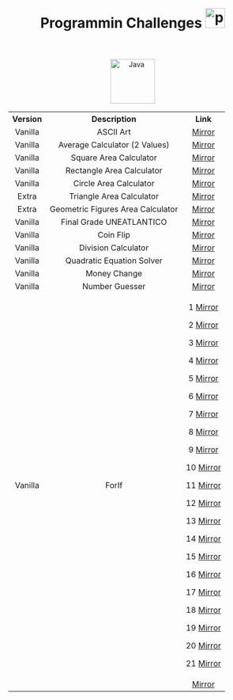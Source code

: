 <header>
  <h1 align="center" style="margin: 0;">
    Programmin Challenges
    <img width="40px" alt="programmer" src="https://cdn-icons-png.flaticon.com/512/6062/6062646.png"/>
  </h1>
</header>

<body>

  <div align="center"><img width="90px" alt="Java" src="https://custom-icon-badges.demolab.com/badge/Java-007396.svg?logo=java&logoColor=white"/>
  
  <br>

  <table align="center">
    <tr>  
      <th style="text-align: center;">Version</td>
      <th style="text-align: center;">Description</td>
      <th style="text-align: center;">Link</td>
    </tr>
    <tr>  
      <td style="text-align: center;">Vanilla</td>
      <td style="text-align: center;">ASCII Art</td>
      <td style="text-align: center;"><a href="https://github.com/AndrextA/prg1-22-23/blob/main/retos/entregas/andr%C3%A9sAlarc%C3%B3n/ASCIIArt/src/ArtASCII.java" target="_blank">Mirror</a></td>
    </tr>
    <tr>  
      <td style="text-align: center;">Vanilla</td>
      <td style="text-align: center;">Average Calculator (2 Values)</td>
      <td style="text-align: center;"><a href="https://github.com/AndrextA/prg1-22-23/blob/main/retos/entregas/andr%C3%A9sAlarc%C3%B3n/AverageCalculator/src/AverageCalculator.java" target="_blank">Mirror</a></td>
    </tr>
    <tr>  
      <td style="text-align: center;">Vanilla</td>
      <td style="text-align: center;">Square Area Calculator</td>
      <td style="text-align: center;"><a href="https://github.com/AndrextA/prg1-22-23/blob/main/retos/entregas/andr%C3%A9sAlarc%C3%B3n/AreaCalculator/src/AreaSquare.java" target="_blank">Mirror</a></td>
    </tr>
    <tr>  
      <td style="text-align: center;">Vanilla</td>
      <td style="text-align: center;">Rectangle Area Calculator</td>
      <td style="text-align: center;"><a href="https://github.com/AndrextA/prg1-22-23/blob/main/retos/entregas/andr%C3%A9sAlarc%C3%B3n/AreaCalculator/src/AreaRectangle.java" target="_blank">Mirror</a></td>
    </tr>
    <tr>  
      <td style="text-align: center;">Vanilla</td>
      <td style="text-align: center;">Circle Area Calculator</td>
      <td style="text-align: center;"><a href="https://github.com/AndrextA/prg1-22-23/blob/main/retos/entregas/andr%C3%A9sAlarc%C3%B3n/AreaCalculator/src/AreaCircle.java" target="_blank">Mirror</a></td>
    </tr>
    <tr>  
      <td style="text-align: center;">Extra</td>
      <td style="text-align: center;">Triangle Area Calculator</td>
      <td style="text-align: center;"><a href="https://github.com/AndrextA/prg1-22-23/blob/main/retos/entregas/andr%C3%A9sAlarc%C3%B3n/AreaCalculator/src/AreaTriangle.java" target="_blank">Mirror</a></td>
    </tr>
    <tr>  
      <td style="text-align: center;">Extra</td>
      <td style="text-align: center;">Geometric Figures Area Calculator</td>
      <td style="text-align: center;"><a href="https://github.com/AndrextA/prg1-22-23/blob/main/retos/entregas/andr%C3%A9sAlarc%C3%B3n/AreaCalculator/src/GeometicAreaCalculator.java" target="_blank">Mirror</a></td>
    </tr>
    <tr>  
      <td style="text-align: center;">Vanilla</td>
      <td style="text-align: center;">Final Grade UNEATLANTICO</td>
      <td style="text-align: center;"><a href="https://github.com/AndrextA/prg1-22-23/blob/main/retos/entregas/andr%C3%A9sAlarc%C3%B3n/AverageCalculator/src/FinalGradeCalculator.java" target="_blank">Mirror</a></td>
    </tr>
    <tr>  
      <td style="text-align: center;">Vanilla</td>
      <td style="text-align: center;">Coin Flip</td>
      <td style="text-align: center;"><a href="https://github.com/AndrextA/prg1-22-23/blob/main/retos/entregas/andr%C3%A9sAlarc%C3%B3n/CoinFlip/src/CoinFlip.java" target="_blank">Mirror</a></td>
    </tr>
    <tr>  
      <td style="text-align: center;">Vanilla</td>
      <td style="text-align: center;">Division Calculator</td>
      <td style="text-align: center;"><a href="https://github.com/AndrextA/prg1-22-23/blob/main/retos/entregas/andr%C3%A9sAlarc%C3%B3n/RestrictedDivision/src/RestrictedDivison.java" target="_blank">Mirror</a></td>
    </tr>
    <tr>  
      <td style="text-align: center;">Vanilla</td>
      <td style="text-align: center;">Quadratic Equation Solver</td>
      <td style="text-align: center;"><a href="https://github.com/AndrextA/prg1-22-23/blob/main/retos/entregas/andr%C3%A9sAlarc%C3%B3n/QuadraticEquationSolver/src/QuadraticEquationSolver.java" target="_blank">Mirror</a></td>
    </tr>
    <tr>  
      <td style="text-align: center;">Vanilla</td>
      <td style="text-align: center;">Money Change</td>
      <td style="text-align: center;"><a href="https://github.com/AndrextA/prg1-22-23/blob/main/retos/entregas/andr%C3%A9sAlarc%C3%B3n/MoneyChange/src/MoneyChange.java" target="_blank">Mirror</a></td>
    </tr>
    <tr>  
      <td style="text-align: center;">Vanilla</td>
      <td style="text-align: center;">Number Guesser</td>
      <td style="text-align: center;"><a href="https://github.com/AndrextA/prg1-22-23/blob/main/retos/entregas/andr%C3%A9sAlarc%C3%B3n/NumberGuesser/src/NumberGuesser.java" target="_blank">Mirror</a></td>
    </tr>
    <tr>  
      <td style="text-align: center;">Vanilla</td>
      <td style="text-align: center;">ForIf</td>
      <td style="text-align: center;">
      <p>1 <a href="https://github.com/AndrextA/prg1-22-23/blob/main/retos/entregas/andr%C3%A9sAlarc%C3%B3n/ForIfChallenge/src/classes/ForIf1.java" target="_blank">Mirror</a>
      </p>
      <p>2 <a href="https://github.com/AndrextA/prg1-22-23/blob/main/retos/entregas/andr%C3%A9sAlarc%C3%B3n/ForIfChallenge/src/classes/ForIf2.java" target="_blank">Mirror</a>
      </p>
      <p>3 <a href="https://github.com/AndrextA/prg1-22-23/blob/main/retos/entregas/andr%C3%A9sAlarc%C3%B3n/ForIfChallenge/src/classes/ForIf3.java" target="_blank">Mirror</a>
      </p>
      <p>4 <a href="https://github.com/AndrextA/prg1-22-23/blob/main/retos/entregas/andr%C3%A9sAlarc%C3%B3n/ForIfChallenge/src/classes/ForIf4.java" target="_blank">Mirror</a>
      </p>
      <p>5 <a href="https://github.com/AndrextA/prg1-22-23/blob/main/retos/entregas/andr%C3%A9sAlarc%C3%B3n/ForIfChallenge/src/classes/ForIf5.java" target="_blank">Mirror</a>
      </p>
      <p>6 <a href="https://github.com/AndrextA/prg1-22-23/blob/main/retos/entregas/andr%C3%A9sAlarc%C3%B3n/ForIfChallenge/src/classes/ForIf6.java" target="_blank">Mirror</a>
      </p>
      <p>7 <a href="https://github.com/AndrextA/prg1-22-23/blob/main/retos/entregas/andr%C3%A9sAlarc%C3%B3n/ForIfChallenge/src/classes/ForIf7.java" target="_blank">Mirror</a>
      </p>
      <p>8 <a href="https://github.com/AndrextA/prg1-22-23/blob/main/retos/entregas/andr%C3%A9sAlarc%C3%B3n/ForIfChallenge/src/classes/ForIf8.java" target="_blank">Mirror</a>
      </p>
      <p>9 <a href="https://github.com/AndrextA/prg1-22-23/blob/main/retos/entregas/andr%C3%A9sAlarc%C3%B3n/ForIfChallenge/src/classes/ForIf9.java" target="_blank">Mirror</a>
      </p>
      <p>10 <a href="https://github.com/AndrextA/prg1-22-23/blob/main/retos/entregas/andr%C3%A9sAlarc%C3%B3n/ForIfChallenge/src/classes/ForIf10.java" target="_blank">Mirror</a>
      </p>
      <p>11 <a href="https://github.com/AndrextA/prg1-22-23/blob/main/retos/entregas/andr%C3%A9sAlarc%C3%B3n/ForIfChallenge/src/classes/ForIf11.java" target="_blank">Mirror</a>
      </p>
      <p>12 <a href="https://github.com/AndrextA/prg1-22-23/blob/main/retos/entregas/andr%C3%A9sAlarc%C3%B3n/ForIfChallenge/src/classes/ForIf12.java" target="_blank">Mirror</a>
      </p>
      <p>13 <a href="https://github.com/AndrextA/prg1-22-23/blob/main/retos/entregas/andr%C3%A9sAlarc%C3%B3n/ForIfChallenge/src/classes/ForIf13.java" target="_blank">Mirror</a>
      </p>
      <p>14 <a href="https://github.com/AndrextA/prg1-22-23/blob/main/retos/entregas/andr%C3%A9sAlarc%C3%B3n/ForIfChallenge/src/classes/ForIf13.java" target="_blank">Mirror</a>
      </p>
      <p>15 <a href="https://github.com/AndrextA/prg1-22-23/blob/main/retos/entregas/andr%C3%A9sAlarc%C3%B3n/ForIfChallenge/src/classes/ForIf15.java" target="_blank">Mirror</a>
      </p>
      <p>16 <a href="https://github.com/AndrextA/prg1-22-23/blob/main/retos/entregas/andr%C3%A9sAlarc%C3%B3n/ForIfChallenge/src/classes/ForIf16.java" target="_blank">Mirror</a>
      </p>
      <p>17 <a href="https://github.com/AndrextA/prg1-22-23/blob/main/retos/entregas/andr%C3%A9sAlarc%C3%B3n/ForIfChallenge/src/classes/ForIf17.java" target="_blank">Mirror</a>
      </p>
      <p>18 <a href="https://github.com/AndrextA/prg1-22-23/blob/main/retos/entregas/andr%C3%A9sAlarc%C3%B3n/ForIfChallenge/src/classes/ForIf18.java" target="_blank">Mirror</a>
      </p>
      <p>19 <a href="https://github.com/AndrextA/prg1-22-23/blob/main/retos/entregas/andr%C3%A9sAlarc%C3%B3n/ForIfChallenge/src/classes/ForIf19.java" target="_blank">Mirror</a>
      </p>
      <p>20 <a href="https://github.com/AndrextA/prg1-22-23/blob/main/retos/entregas/andr%C3%A9sAlarc%C3%B3n/ForIfChallenge/src/classes/ForIf20.java" target="_blank">Mirror</a>
      </p>
      <p>21 <a href="https://github.com/AndrextA/prg1-22-23/blob/main/retos/entregas/andr%C3%A9sAlarc%C3%B3n/ForIfChallenge/src/classes/ForIf21.java" target="_blank">Mirror</a>
      </p>
      </td>
    </tr>
    <tr>  
      <td style="text-align: center;"></td>
      <td style="text-align: center;"></td>
      <td style="text-align: center;"><a href="#" target="_blank">Mirror</a></td>
    </tr>
    
  </table>

</body>
